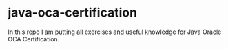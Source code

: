 # java-oca-certification
In this repo I am putting all exercises and useful knowledge for Java Oracle OCA Certification. 
